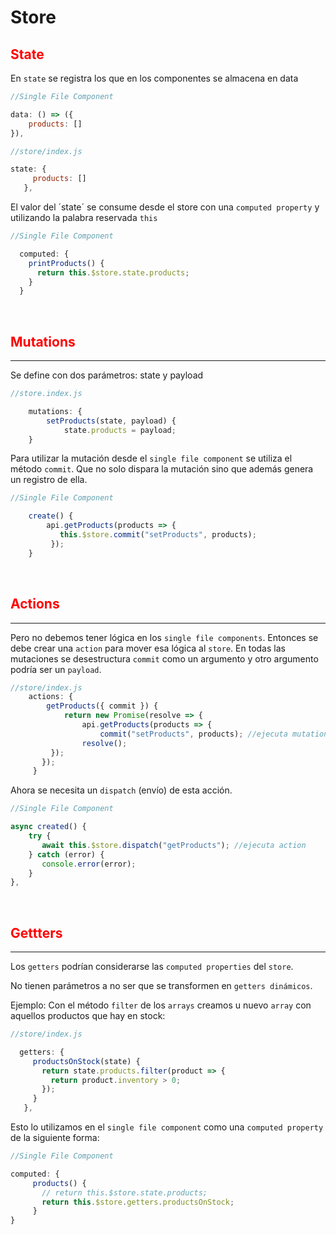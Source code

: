 # Store

## <span style="color: red"> State

En `state` se registra los que en los componentes se almacena en data

```js
//Single File Component

data: () => ({
    products: []
}),
```

```js
//store/index.js

state: {
     products: []
   },
```

El valor del ´state´ se consume desde el store con una `computed property` y utilizando la palabra reservada `this`

```js
//Single File Component

  computed: {
    printProducts() {
      return this.$store.state.products;
    }
  }
```

<br>

## <span style="color: red"> Mutations

---

Se define con dos parámetros: state y payload

```js
//store.index.js

    mutations: {
        setProducts(state, payload) {
            state.products = payload;
    }
```

Para utilizar la mutación desde el `single file component` se utiliza el método `commit`. Que no solo dispara la mutación sino que además genera un registro de ella.

```js
//Single File Component

    create() {
        api.getProducts(products => {
           this.$store.commit("setProducts", products);
         });
    }
```

<br>

## <span style="color: red"> Actions

---

Pero no debemos tener lógica en los `single file components`. Entonces se debe crear una `action` para mover esa lógica al `store`. En todas las mutaciones se desestructura `commit` como un argumento y otro argumento podría ser un `payload`.

```js
//store/index.js
    actions: {
        getProducts({ commit }) {
            return new Promise(resolve => {
                api.getProducts(products => {
                    commit("setProducts", products); //ejecuta mutation
                resolve();
         });
       });
     }
```

Ahora se necesita un `dispatch` (envío) de esta acción.

```js
//Single File Component

async created() {
    try {
       await this.$store.dispatch("getProducts"); //ejecuta action
    } catch (error) {
       console.error(error);
    }
},
```

<br>

## <span style="color: red"> Gettters

---

Los `getters` podrían considerarse las `computed properties` del `store`.

No tienen parámetros a no ser que se transformen en `getters dinámicos`.

Ejemplo: Con el método `filter` de los `arrays` creamos u nuevo `array` con aquellos productos que hay en stock:

```js
//store/index.js

  getters: {
     productsOnStock(state) {
       return state.products.filter(product => {
         return product.inventory > 0;
       });
     }
   },
```

Esto lo utilizamos en el `single file component` como una `computed property` de la siguiente forma:

```js
//Single File Component

computed: {
     products() {
       // return this.$store.state.products;
       return this.$store.getters.productsOnStock;
     }
}
```
